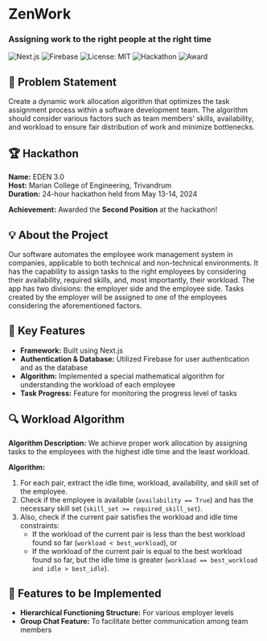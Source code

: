 # ZenWork

### Assigning work to the right people at the right time

![Next.js](https://img.shields.io/badge/Next.js-14.2-blue?style=for-the-badge&logo=next.js)
![Firebase](https://img.shields.io/badge/Firebase-13.8.0-orange?style=for-the-badge&logo=firebase)
![License: MIT](https://img.shields.io/badge/License-MIT-yellow.svg?style=for-the-badge)
![Hackathon](https://img.shields.io/badge/Hackathon-EDEN%203.0-brightgreen?style=for-the-badge)
![Award](https://img.shields.io/badge/Award-2nd%20Place-silver?style=for-the-badge)

## 📜 Problem Statement
Create a dynamic work allocation algorithm that optimizes the task assignment process within a software development team. The algorithm should consider various factors such as team members' skills, availability, and workload to ensure fair distribution of work and minimize bottlenecks.

## 🏆 Hackathon
**Name:** EDEN 3.0  
**Host:** Marian College of Engineering, Trivandrum  
**Duration:** 24-hour hackathon held from May 13-14, 2024

**Achievement:** Awarded the **Second Position** at the hackathon!

## 💡 About the Project
Our software automates the employee work management system in companies, applicable to both technical and non-technical environments. It has the capability to assign tasks to the right employees by considering their availability, required skills, and, most importantly, their workload. The app has two divisions: the employer side and the employee side. Tasks created by the employer will be assigned to one of the employees considering the aforementioned factors.

## 🔑 Key Features
- **Framework:** Built using Next.js
- **Authentication & Database:** Utilized Firebase for user authentication and as the database
- **Algorithm:** Implemented a special mathematical algorithm for understanding the workload of each employee
- **Task Progress:** Feature for monitoring the progress level of tasks

## 🔍 Workload Algorithm
**Algorithm Description:** We achieve proper work allocation by assigning tasks to the employees with the highest idle time and the least workload.

**Algorithm:**
1. For each pair, extract the idle time, workload, availability, and skill set of the employee.
2. Check if the employee is available (`availability == True`) and has the necessary skill set (`skill_set >= required_skill_set`).
3. Also, check if the current pair satisfies the workload and idle time constraints:
   - If the workload of the current pair is less than the best workload found so far (`workload < best_workload`), or
   - If the workload of the current pair is equal to the best workload found so far, but the idle time is greater (`workload == best_workload and idle > best_idle`).

## 🚀 Features to be Implemented
- **Hierarchical Functioning Structure:** For various employer levels
- **Group Chat Feature:** To facilitate better communication among team members
